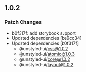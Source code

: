 ## 1.0.2

### Patch Changes

- b0f317f: add storybook support
- Updated dependencies [be9cc34]
- Updated dependencies [b0f317f]
  - @unstyled-ui/css@1.0.2
  - @unstyled-ui/atomic@1.0.3
  - @unstyled-ui/core@1.0.2
  - @unstyled-ui/layout@1.0.2
